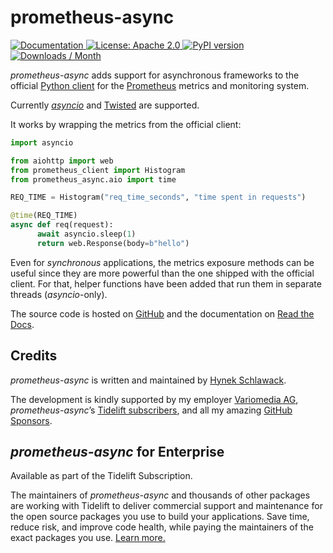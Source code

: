 # prometheus-async

<a href="https://prometheus-async.readthedocs.io/en/stable/">
   <img src="https://img.shields.io/badge/Docs-Read%20The%20Docs-black" alt="Documentation" />
</a>
<a href="https://github.com/hynek/prometheus-async/blob/main/LICENSE">
   <img src="https://img.shields.io/badge/license-Apache--2.0-C06524" alt="License: Apache 2.0" />
</a>
<a href="https://pypi.org/project/prometheus-async/">
   <img src="https://img.shields.io/pypi/v/prometheus-async" alt="PyPI version" />
</a>
<a href="https://pepy.tech/project/prometheus-async">
   <img src="https://static.pepy.tech/personalized-badge/prometheus-async?period=month&amp;units=international_system&amp;left_color=grey&amp;right_color=blue&amp;left_text=Downloads%20/%20Month" alt="Downloads / Month" />
</a>

<!-- teaser-begin -->

*prometheus-async* adds support for asynchronous frameworks to the official [Python client](https://github.com/prometheus/client_python) for the [Prometheus](https://prometheus.io/) metrics and monitoring system.

Currently [*asyncio*](https://docs.python.org/3/library/asyncio.html) and [Twisted](https://twisted.org) are supported.

It works by wrapping the metrics from the official client:

```python
import asyncio

from aiohttp import web
from prometheus_client import Histogram
from prometheus_async.aio import time

REQ_TIME = Histogram("req_time_seconds", "time spent in requests")

@time(REQ_TIME)
async def req(request):
      await asyncio.sleep(1)
      return web.Response(body=b"hello")
```


Even for *synchronous* applications, the metrics exposure methods can be useful since they are more powerful than the one shipped with the official client.
For that, helper functions have been added that run them in separate threads (*asyncio*-only).

The source code is hosted on [GitHub](https://github.com/hynek/prometheus-async) and the documentation on [Read the Docs](https://prometheus-async.readthedocs.io/).


## Credits

*prometheus-async* is written and maintained by [Hynek Schlawack](https://hynek.me/).

The development is kindly supported by my employer [Variomedia AG](https://www.variomedia.de/), *prometheus-async*’s [Tidelift subscribers][TL], and all my amazing [GitHub Sponsors](https://github.com/sponsors/hynek).


## *prometheus-async* for Enterprise

Available as part of the Tidelift Subscription.

The maintainers of *prometheus-async* and thousands of other packages are working with Tidelift to deliver commercial support and maintenance for the open source packages you use to build your applications.
Save time, reduce risk, and improve code health, while paying the maintainers of the exact packages you use.
[Learn more.][TL]

[TL]: https://tidelift.com/?utm_source=lifter&utm_medium=referral&utm_campaign=hynek
